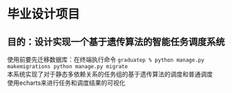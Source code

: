 # 毕业设计项目
## 目的：设计实现一个基于遗传算法的智能任务调度系统
使用前要先迁移数据库：在终端执行命令 ` graduatep % python manage.py makemigrations
python manage.py migrate `<br>
本系统实现了对于静态多依赖关系的任务组的基于遗传算法的调度和普通调度<br>
使用echarts来进行任务和调度结果的可视化

